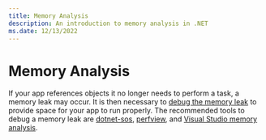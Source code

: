 ```yaml
---
title: Memory Analysis
description: An introduction to memory analysis in .NET
ms.date: 12/13/2022
---
```


# Memory Analysis

If your app references objects it no longer needs to perform a task, a memory leak may occur. It is then necessary to [debug the memory leak](debug-memory-leak.md) to provide space for your app to run properly. The recommended tools to debug a memory leak are [dotnet-sos](debug-memory-leak.md), [perfview](https://learn.microsoft.com/en-us/shows/PerfView-Tutorial/), and [Visual Studio memory analysis](/visualstudio-docs/docs/profiling/analyze-memory-usage.md).
